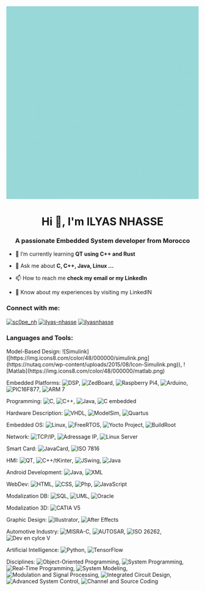 <center>
<img src="https://github.com/scopenhasse/scopenhasse/blob/main/mygif.gif" alt="Here is a little bit about me!" d>
</center>
<h1 align="center">Hi 👋, I'm ILYAS NHASSE</h1>
<h3 align="center">A passionate Embedded System developer from Morocco</h3>

- 🌱 I’m currently learning **QT using C++ and Rust**

- 💬 Ask me about **C, C++, Java, Linux ...**

- 📫 How to reach me **check my email or my LinkedIn**

- 📄 Know about my experiences by visiting my LinkedIN

<h3 align="left">Connect with me:</h3>
<p align="left">
<a href="https://twitter.com/sc0pe_nh" target="blank"><img align="center" src="https://raw.githubusercontent.com/rahuldkjain/github-profile-readme-generator/master/src/images/icons/Social/twitter.svg" alt="sc0pe_nh" height="30" width="40" /></a>
<a href="https://linkedin.com/in/ilyas-nhasse" target="blank"><img align="center" src="https://raw.githubusercontent.com/rahuldkjain/github-profile-readme-generator/master/src/images/icons/Social/linked-in-alt.svg" alt="ilyas-nhasse" height="30" width="40" /></a>
<a href="https://www.behance.net/ilyasnhasse" target="blank"><img align="center" src="https://raw.githubusercontent.com/rahuldkjain/github-profile-readme-generator/master/src/images/icons/Social/behance.svg" alt="ilyasnhasse" height="30" width="40" /></a>
</p>

<h3 align="left">Languages and Tools:</h3>
Model-Based Design: ![Simulink]([https://img.icons8.com/color/48/000000/simulink.png](https://nutaq.com/wp-content/uploads/2015/08/Icon-Simulink.png)), ![Matlab](https://img.icons8.com/color/48/000000/matlab.png)

Embedded Platforms: ![DSP](https://img.icons8.com/color/48/000000/dsp.png), ![ZedBoard](https://img.icons8.com/office/48/000000/chip.png), ![Raspberry Pi4](https://img.icons8.com/color/48/000000/raspberry-pi.png), ![Arduino](https://img.icons8.com/color/48/000000/arduino.png), ![PIC16F877](https://img.icons8.com/color/48/000000/microcontroller.png), ![ARM 7](https://img.icons8.com/color/48/000000/arm.png)

Programming: ![C](https://img.icons8.com/color/48/000000/c-programming.png), ![C++](https://img.icons8.com/color/48/000000/c-plus-plus-logo.png), ![Java](https://img.icons8.com/color/48/000000/java-coffee-cup-logo.png), ![C embedded](https://img.icons8.com/color/48/000000/c.png)

Hardware Description: ![VHDL](https://img.icons8.com/color/48/000000/vhdl.png), ![ModelSim](https://img.icons8.com/ios/48/000000/logic.png), ![Quartus](https://img.icons8.com/color/48/000000/altera.png)

Embedded OS: ![Linux](https://img.icons8.com/color/48/000000/linux.png), ![FreeRTOS](https://img.icons8.com/color/48/000000/real-time-systems.png), ![Yocto Project](https://img.icons8.com/windows/48/000000/puzzle.png), ![BuildRoot](https://img.icons8.com/dusk/48/000000/seedling.png)

Network: ![TCP/IP](https://img.icons8.com/color/48/000000/tcp-ip.png), ![Adressage IP](https://img.icons8.com/ios-filled/48/000000/ip-address.png), ![Linux Server](https://img.icons8.com/color/48/000000/server.png)

Smart Card: ![JavaCard](https://img.icons8.com/color/48/000000/java-coffee-cup-logo.png), ![ISO 7816](https://img.icons8.com/color/48/000000/smart-card-chip.png)

HMI: ![QT](https://img.icons8.com/color/48/000000/qt.png), ![C++/tKinter](https://img.icons8.com/color/48/000000/python.png), ![JSwing](https://img.icons8.com/color/48/000000/java-coffee-cup-logo.png), ![Java](https://img.icons8.com/color/48/000000/java-coffee-cup-logo.png)

Android Development: ![Java](https://img.icons8.com/color/48/000000/java-coffee-cup-logo.png), ![XML](https://img.icons8.com/bubbles/48/000000/xml.png)

WebDev: ![HTML](https://img.icons8.com/color/48/000000/html-5.png), ![CSS](https://img.icons8.com/color/48/000000/css3.png), ![Php](https://img.icons8.com/officel/48/000000/php-logo.png), ![JavaScript](https://img.icons8.com/color/48/000000/javascript.png)

Modalization DB: ![SQL](https://img.icons8.com/color/48/000000/sql.png), ![UML](https://img.icons8.com/color/48/000000/uml.png), ![Oracle](https://img.icons8.com/color/48/000000/oracle-logo.png)

Modalization 3D: ![CATIA V5](https://img.icons8.com/color/48/000000/3d-modeling.png)

Graphic Design: ![Illustrator](https://img.icons8.com/color/48/000000/adobe-illustrator.png), ![After Effects](https://img.icons8.com/color/48/000000/adobe-after-effects.png)

Automotive Industry: ![MISRA-C](https://img.icons8.com/color/48/000000/code-file.png), ![AUTOSAR](https://img.icons8.com/office/48/000000/automotive.png), ![ISO 26262](https://img.icons8.com/color/48/000000/car-crash-test.png), ![Dev en cylce V](https://img.icons8.com/dusk/48/000000/code-file.png)

Artificial Intelligence: ![Python](https://img.icons8.com/color/48/000000/python.png), ![TensorFlow](https://img.icons8.com/color/48/000000/tensorflow.png)

Disciplines: ![Object-Oriented Programming](https://img.icons8.com/color/48/000000/class.png), ![System Programming](https://img.icons8.com/color/48/000000/source-code.png), ![Real-Time Programming](https://img.icons8.com/color/48/000000/clock.png), ![System Modeling](https://img.icons8.com/dusk/48/000000/model.png), ![Modulation and Signal Processing](https://img.icons8.com/ios/48/000000/signal-processing.png), ![Integrated Circuit Design](https://img.icons8.com/officel/48/000000/integrated-circuit.png), ![Advanced System Control](https://img.icons8.com/wired/48/000000/automation.png), ![Channel and Source Coding](https://img.icons8.com/color/48/000000/signal-coding.png)

